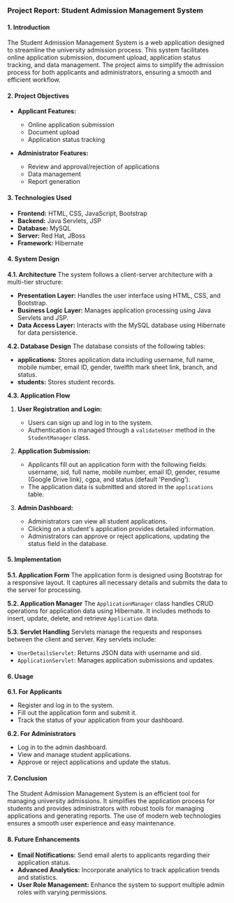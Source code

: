 ### Project Report: Student Admission Management System

#### 1. Introduction
The Student Admission Management System is a web application designed to streamline the university admission process. This system facilitates online application submission, document upload, application status tracking, and data management. The project aims to simplify the admission process for both applicants and administrators, ensuring a smooth and efficient workflow.

#### 2. Project Objectives
- **Applicant Features:**
  - Online application submission
  - Document upload
  - Application status tracking

- **Administrator Features:**
  - Review and approval/rejection of applications
  - Data management
  - Report generation

#### 3. Technologies Used
- **Frontend:** HTML, CSS, JavaScript, Bootstrap
- **Backend:** Java Servlets, JSP
- **Database:** MySQL
- **Server:** Red Hat, JBoss
- **Framework:** Hibernate

#### 4. System Design

**4.1. Architecture**
The system follows a client-server architecture with a multi-tier structure:
- **Presentation Layer:** Handles the user interface using HTML, CSS, and Bootstrap.
- **Business Logic Layer:** Manages application processing using Java Servlets and JSP.
- **Data Access Layer:** Interacts with the MySQL database using Hibernate for data persistence.

**4.2. Database Design**
The database consists of the following tables:
- **applications:** Stores application data including username, full name, mobile number, email ID, gender, twelfth mark sheet link, branch, and status.
- **students:** Stores student records.
  
**4.3. Application Flow**
1. **User Registration and Login:**
   - Users can sign up and log in to the system.
   - Authentication is managed through a `validateUser` method in the `StudentManager` class.
   
2. **Application Submission:**
   - Applicants fill out an application form with the following fields: username, sid, full name, mobile number, email ID, gender, resume (Google Drive link), cgpa, and status (default 'Pending').
   - The application data is submitted and stored in the `applications` table.
   
3. **Admin Dashboard:**
   - Administrators can view all student applications.
   - Clicking on a student's application provides detailed information.
   - Administrators can approve or reject applications, updating the status field in the database.

#### 5. Implementation

**5.1. Application Form**
The application form is designed using Bootstrap for a responsive layout. It captures all necessary details and submits the data to the server for processing.

**5.2. Application Manager**
The `ApplicationManager` class handles CRUD operations for application data using Hibernate. It includes methods to insert, update, delete, and retrieve `Application` data.

**5.3. Servlet Handling**
Servlets manage the requests and responses between the client and server. Key servlets include:
- `UserDetailsServlet`: Returns JSON data with username and sid.
- `ApplicationServlet`: Manages application submissions and updates.

#### 6. Usage

**6.1. For Applicants**
- Register and log in to the system.
- Fill out the application form and submit it.
- Track the status of your application from your dashboard.

**6.2. For Administrators**
- Log in to the admin dashboard.
- View and manage student applications.
- Approve or reject applications and update the status.

#### 7. Conclusion
The Student Admission Management System is an efficient tool for managing university admissions. It simplifies the application process for students and provides administrators with robust tools for managing applications and generating reports. The use of modern web technologies ensures a smooth user experience and easy maintenance.

#### 8. Future Enhancements
- **Email Notifications:** Send email alerts to applicants regarding their application status.
- **Advanced Analytics:** Incorporate analytics to track application trends and statistics.
- **User Role Management:** Enhance the system to support multiple admin roles with varying permissions.

